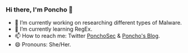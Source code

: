 ### Hi there, I'm Poncho 👋

- 🔭 I’m currently working on researching different types of Malware.
- 🌱 I’m currently learning RegEx.
- 📫 How to reach me: Twitter [PonchoSec](https://twitter.com/PonchoSec) & [Poncho's Blog](https://poncho.bearblog.dev).
- 😄 Pronouns: She/Her.

<!--
**PonchoSec/PonchoSec** is a ✨ _special_ ✨ repository because its `README.md` (this file) appears on your GitHub profile.

- 👯 I’m looking to collaborate on ... N/A
- 🤔 I’m looking for help with ... N/A
- ⚡ Fun fact: I like to listen to LoFi beats.
-->
